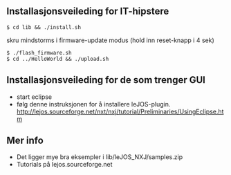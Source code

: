 ## Installasjonsveileding for IT-hipstere

   
    $ cd lib && ./install.sh
  
  
 skru mindstorms i firmware-update modus (hold inn reset-knapp i 4 sek)
  

    $ ./flash_firmware.sh    
    $ cd ../HelloWorld && ./upload.sh



## Installasjonsveileding for de som trenger GUI

- start eclipse
- følg denne instruksjonen for å installere leJOS-plugin.
http://lejos.sourceforge.net/nxt/nxj/tutorial/Preliminaries/UsingEclipse.htm

## Mer info
 - Det ligger mye bra eksempler i lib/leJOS_NXJ/samples.zip
 - Tutorials på lejos.sourceforge.net
